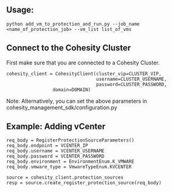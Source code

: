 ## Usage: 
```
python add_vm_to_protection_and_run.py --job_name <name_of_protection_job> --vm_list list_of_vms
```

## Connect to the Cohesity Cluster
First make sure that you are connected to a Cohesity Cluster.
```
cohesity_client = CohesityClient(cluster_vip=CLUSTER_VIP,
                                 username=CLUSTER_USERNAME, 
                                 password=CLUSTER_PASSWORD,
				 domain=DOMAIN)
```
Note: Alternatively, you can set the above parameters in cohesity_management_sdk/configuration.py

## Example: Adding vCenter
``` 
req_body = RegisterProtectionSourceParameters()
req_body.endpoint = VCENTER_IP
req_body.username = VCENTER_USERNAME
req_body.password = VCENTER_PASSWORD
req_body.environment = EnvironmentEnum.K_VMWARE
req_body.vmware_type = VmwareTypeEnum.KVCENTER

source = cohesity_client.protection_sources
resp = source.create_register_protection_source(req_body)
```
